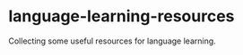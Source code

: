 language-learning-resources
===========================

Collecting some useful resources for language learning.
